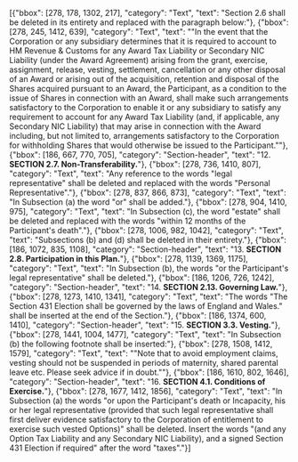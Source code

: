 [{"bbox": [278, 178, 1302, 217], "category": "Text", "text": "Section 2.6 shall be deleted in its entirety and replaced with the paragraph below:"}, {"bbox": [278, 245, 1412, 639], "category": "Text", "text": "\"In the event that the Corporation or any subsidiary determines that it is required to account to HM Revenue & Customs for any Award Tax Liability or Secondary NIC Liability (under the Award Agreement) arising from the grant, exercise, assignment, release, vesting, settlement, cancellation or any other disposal of an Award or arising out of the acquisition, retention and disposal of the Shares acquired pursuant to an Award, the Participant, as a condition to the issue of Shares in connection with an Award, shall make such arrangements satisfactory to the Corporation to enable it or any subsidiary to satisfy any requirement to account for any Award Tax Liability (and, if applicable, any Secondary NIC Liability) that may arise in connection with the Award including, but not limited to, arrangements satisfactory to the Corporation for withholding Shares that would otherwise be issued to the Participant.\""}, {"bbox": [186, 667, 770, 705], "category": "Section-header", "text": "12. **SECTION 2.7. Non-Transferability.**"}, {"bbox": [278, 736, 1410, 807], "category": "Text", "text": "Any reference to the words \"legal representative\" shall be deleted and replaced with the words \"Personal Representative\"."}, {"bbox": [278, 837, 866, 873], "category": "Text", "text": "In Subsection (a) the word \"or\" shall be added."}, {"bbox": [278, 904, 1410, 975], "category": "Text", "text": "In Subsection (c), the word \"estate\" shall be deleted and replaced with the words \"within 12 months of the Participant's death\"."}, {"bbox": [278, 1006, 982, 1042], "category": "Text", "text": "Subsections (b) and (d) shall be deleted in their entirety."}, {"bbox": [186, 1072, 835, 1108], "category": "Section-header", "text": "13. **SECTION 2.8. Participation in this Plan.**"}, {"bbox": [278, 1139, 1369, 1175], "category": "Text", "text": "In Subsection (b), the words \"or the Participant's legal representative\" shall be deleted."}, {"bbox": [186, 1206, 726, 1242], "category": "Section-header", "text": "14. **SECTION 2.13. Governing Law.**"}, {"bbox": [278, 1273, 1410, 1341], "category": "Text", "text": "The words \"The Section 431 Election shall be governed by the laws of England and Wales.\" shall be inserted at the end of the Section."}, {"bbox": [186, 1374, 600, 1410], "category": "Section-header", "text": "15. **SECTION 3.3. Vesting.**"}, {"bbox": [278, 1441, 1004, 1477], "category": "Text", "text": "In Subsection (b) the following footnote shall be inserted:"}, {"bbox": [278, 1508, 1412, 1579], "category": "Text", "text": "\"Note that to avoid employment claims, vesting should not be suspended in periods of maternity, shared parental leave etc. Please seek advice if in doubt.\""}, {"bbox": [186, 1610, 802, 1646], "category": "Section-header", "text": "16. **SECTION 4.1. Conditions of Exercise.**"}, {"bbox": [278, 1677, 1412, 1856], "category": "Text", "text": "In Subsection (a) the words \"or upon the Participant's death or Incapacity, his or her legal representative (provided that such legal representative shall first deliver evidence satisfactory to the Corporation of entitlement to exercise such vested Options)\" shall be deleted. Insert the words \"(and any Option Tax Liability and any Secondary NIC Liability), and a signed Section 431 Election if required\" after the word \"taxes\"."}]